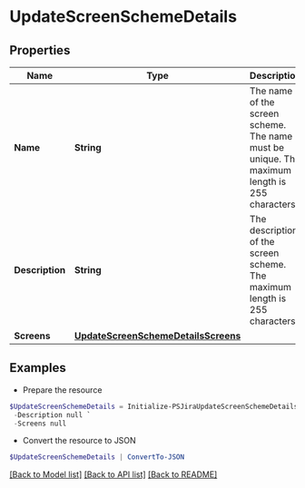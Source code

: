 # UpdateScreenSchemeDetails
## Properties

Name | Type | Description | Notes
------------ | ------------- | ------------- | -------------
**Name** | **String** | The name of the screen scheme. The name must be unique. The maximum length is 255 characters. | [optional] 
**Description** | **String** | The description of the screen scheme. The maximum length is 255 characters. | [optional] 
**Screens** | [**UpdateScreenSchemeDetailsScreens**](UpdateScreenSchemeDetailsScreens.md) |  | [optional] 

## Examples

- Prepare the resource
```powershell
$UpdateScreenSchemeDetails = Initialize-PSJiraUpdateScreenSchemeDetails  -Name null `
 -Description null `
 -Screens null
```

- Convert the resource to JSON
```powershell
$UpdateScreenSchemeDetails | ConvertTo-JSON
```

[[Back to Model list]](../README.md#documentation-for-models) [[Back to API list]](../README.md#documentation-for-api-endpoints) [[Back to README]](../README.md)

